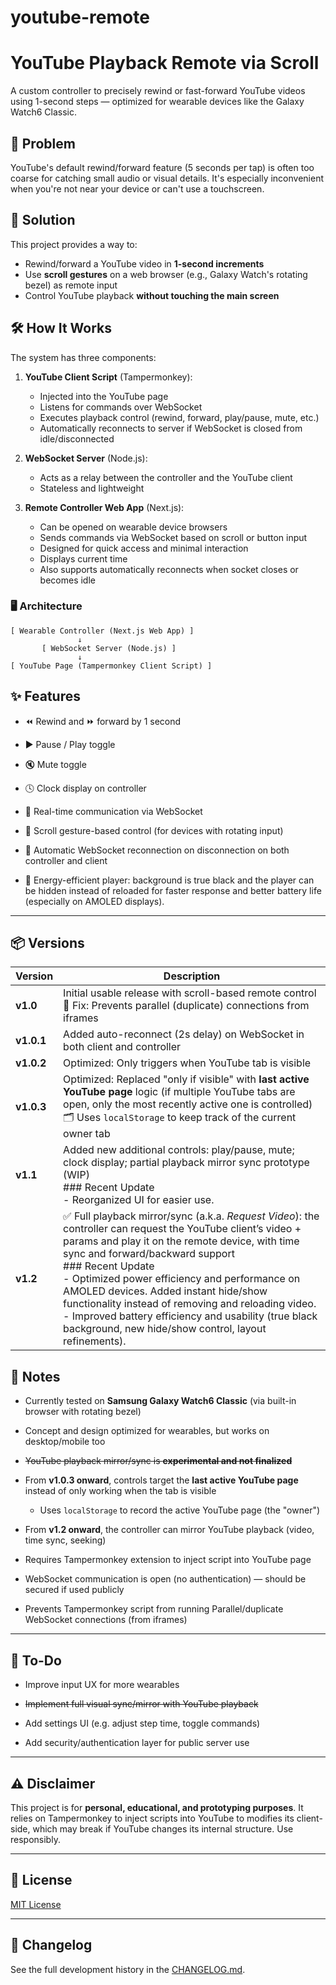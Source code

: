 # youtube-remote
# YouTube Playback Remote via Scroll

A custom controller to precisely rewind or fast-forward YouTube videos using 1-second steps — optimized for wearable devices like the Galaxy Watch6 Classic.

## 🚩 Problem

YouTube's default rewind/forward feature (5 seconds per tap) is often too coarse for catching small audio or visual details. It's especially inconvenient when you're not near your device or can't use a touchscreen.

## 🎯 Solution

This project provides a way to:
- Rewind/forward a YouTube video in **1-second increments**
- Use **scroll gestures** on a web browser (e.g., Galaxy Watch's rotating bezel) as remote input
- Control YouTube playback **without touching the main screen**

## 🛠️ How It Works

The system has three components:

1. **YouTube Client Script** (Tampermonkey):
   - Injected into the YouTube page
   - Listens for commands over WebSocket
   - Executes playback control (rewind, forward, play/pause, mute, etc.)
   - Automatically reconnects to server if WebSocket is closed from idle/disconnected

2. **WebSocket Server** (Node.js):
   - Acts as a relay between the controller and the YouTube client
   - Stateless and lightweight

3. **Remote Controller Web App** (Next.js):
   - Can be opened on wearable device browsers
   - Sends commands via WebSocket based on scroll or button input
   - Designed for quick access and minimal interaction
   - Displays current time
   - Also supports automatically reconnects when socket closes or becomes idle

### 🖥️ Architecture

```text
[ Wearable Controller (Next.js Web App) ]
               ↓
       [ WebSocket Server (Node.js) ]
               ↓
[ YouTube Page (Tampermonkey Client Script) ]
```

## ✨ Features

* ⏪ Rewind and ⏩ forward by 1 second

* ▶️ Pause / Play toggle

* 🔇 Mute toggle

* 🕓 Clock display on controller

* 🔁 Real-time communication via WebSocket

* 🔄 Scroll gesture-based control (for devices with rotating input)

* 🔌 Automatic WebSocket reconnection on disconnection on both controller and client

* 🔋 Energy-efficient player: background is true black and the player can be hidden instead of reloaded for faster response and better battery life (especially on AMOLED displays).

---

## 📦 Versions

| Version    | Description                                                                                                  |
| ---------- | ------------------------------------------------------------------------------------------------------------ |
| **v1.0** | Initial usable release with scroll-based remote control<br>🔧 Fix: Prevents parallel (duplicate) connections from iframes                                                                                                                |
| **v1.0.1** | Added auto-reconnect (2s delay) on WebSocket in both client and controller                                   |
| **v1.0.2** | Optimized: Only triggers when YouTube tab is visible                                                         |
| **v1.0.3** | Optimized: Replaced "only if visible" with **last active YouTube page** logic (if multiple YouTube tabs are open, only the most recently active one is controlled)<br>🗂️ Uses `localStorage` to keep track of the current owner tab                                                         |
| **v1.1** | Added new additional controls: play/pause, mute; clock display; partial playback mirror sync prototype (WIP)<br>### Recent Update<br>- Reorganized UI for easier use. |
| **v1.2** | ✅ Full playback mirror/sync (a.k.a. *Request Video*): the controller can request the YouTube client’s video + params and play it on the remote device, with time sync and forward/backward support<br>### Recent Update<br>- Optimized power efficiency and performance on AMOLED devices. Added instant hide/show functionality instead of removing and reloading video.<br>- Improved battery efficiency and usability (true black background, new hide/show control, layout refinements). |

## 🧪 Notes

* Currently tested on **Samsung Galaxy Watch6 Classic** (via built-in browser with rotating bezel)

* Concept and design optimized for wearables, but works on desktop/mobile too

* ~~YouTube playback mirror/sync is **experimental and not finalized**~~

* From **v1.0.3 onward**, controls target the **last active YouTube page** instead of only working when the tab is visible  
  - Uses `localStorage` to record the active YouTube page (the "owner")

* From **v1.2 onward**, the controller can mirror YouTube playback (video, time sync, seeking)

* Requires Tampermonkey extension to inject script into YouTube page

* WebSocket communication is open (no authentication) — should be secured if used publicly

* Prevents Tampermonkey script from running Parallel/duplicate WebSocket connections (from iframes)

---

## 🚧 To-Do
* Improve input UX for more wearables

* ~~Implement full visual sync/mirror with YouTube playback~~

* Add settings UI (e.g. adjust step time, toggle commands)

* Add security/authentication layer for public server use

---

## ⚠️ Disclaimer

This project is for **personal, educational, and prototyping purposes**. It relies on Tampermonkey to inject scripts into YouTube to modifies its client-side, which may break if YouTube changes its internal structure. Use responsibly.

---

## 📃 License

[MIT License](LICENSE)

---

## 📜 Changelog

See the full development history in the [CHANGELOG.md](./CHANGELOG.md).
